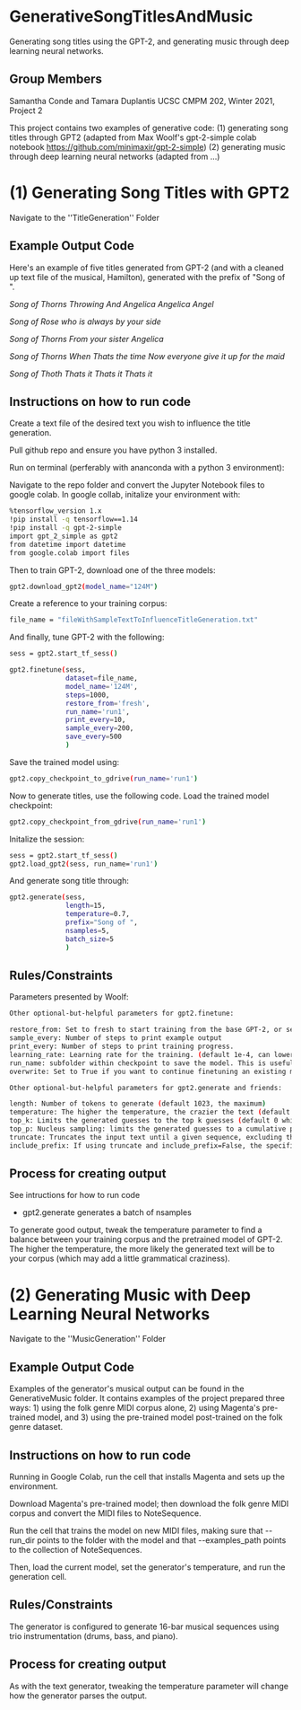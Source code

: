 # GenerativeSongTitlesAndMusic
Generating song titles using the GPT-2, and generating music through deep learning neural networks.

## Group Members
Samantha Conde and Tamara Duplantis
UCSC CMPM 202, Winter 2021, Project 2

This project contains two examples of generative code:
(1) generating song titles through GPT2 (adapted from Max Woolf's gpt-2-simple colab notebook https://github.com/minimaxir/gpt-2-simple)
(2) generating music through deep learning neural networks (adapted from ...)


# (1) Generating Song Titles with GPT2 
Navigate to the ''TitleGeneration'' Folder

## Example Output Code
Here's an example of five titles generated from GPT-2 (and with a cleaned up text file of the musical, Hamilton), generated with the prefix of "Song of ".

*Song of Thorns Throwing And Angelica Angelica Angel*

*Song of Rose who is always by your side*

*Song of Thorns From your sister Angelica*

*Song of Thorns When Thats the time Now everyone give it up for the maid*

*Song of Thoth Thats it Thats it Thats it*


## Instructions on how to run code
Create a text file of the desired text you wish to influence the title generation.

Pull github repo and ensure you have python 3 installed.

Run on terminal (perferably with ananconda with a python 3 environment):

Navigate to the repo folder and convert the Jupyter Notebook files to google colab. In google collab, initalize your environment with:
```sh
%tensorflow_version 1.x
!pip install -q tensorflow==1.14
!pip install -q gpt-2-simple
import gpt_2_simple as gpt2
from datetime import datetime
from google.colab import files
```

Then to train GPT-2, download one of the three models:
```sh
gpt2.download_gpt2(model_name="124M")
```
Create a reference to your training corpus:
```sh
file_name = "fileWithSampleTextToInfluenceTitleGeneration.txt"
```
And finally, tune GPT-2 with the following:
```sh
sess = gpt2.start_tf_sess()

gpt2.finetune(sess,
              dataset=file_name,
              model_name='124M',
              steps=1000,
              restore_from='fresh',
              run_name='run1',
              print_every=10,
              sample_every=200,
              save_every=500
              )
```
Save the trained model using:
```sh
gpt2.copy_checkpoint_to_gdrive(run_name='run1')
```

Now to generate titles, use the following code. Load the trained model checkpoint:
```sh
gpt2.copy_checkpoint_from_gdrive(run_name='run1')
```
Initalize the session:
```sh
sess = gpt2.start_tf_sess()
gpt2.load_gpt2(sess, run_name='run1')
```
And generate song title through:
```sh
gpt2.generate(sess,
              length=15,
              temperature=0.7,
              prefix="Song of ",
              nsamples=5,
              batch_size=5
              )
```


## Rules/Constraints
Parameters presented by Woolf:
```sh
Other optional-but-helpful parameters for gpt2.finetune:

restore_from: Set to fresh to start training from the base GPT-2, or set to latest to restart training from an existing checkpoint.
sample_every: Number of steps to print example output
print_every: Number of steps to print training progress.
learning_rate: Learning rate for the training. (default 1e-4, can lower to 1e-5 if you have <1MB input data)
run_name: subfolder within checkpoint to save the model. This is useful if you want to work with multiple models (will also need to specify run_name when loading the model)
overwrite: Set to True if you want to continue finetuning an existing model (w/ restore_from='latest') without creating duplicate copies.

Other optional-but-helpful parameters for gpt2.generate and friends:

length: Number of tokens to generate (default 1023, the maximum)
temperature: The higher the temperature, the crazier the text (default 0.7, recommended to keep between 0.7 and 1.0)
top_k: Limits the generated guesses to the top k guesses (default 0 which disables the behavior; if the generated output is super crazy, you may want to set top_k=40)
top_p: Nucleus sampling: limits the generated guesses to a cumulative probability. (gets good results on a dataset with top_p=0.9)
truncate: Truncates the input text until a given sequence, excluding that sequence (e.g. if truncate='<|endoftext|>', the returned text will include everything before the first <|endoftext|>). It may be useful to combine this with a smaller length if the input texts are short.
include_prefix: If using truncate and include_prefix=False, the specified prefix will not be included in the returned text.
```


## Process for creating output
See intructions for how to run code
- gpt2.generate generates a batch of nsamples

To generate good output, tweak the temperature parameter to find a balance between your training corpus and the pretrained model of GPT-2. The higher the temperature, the more likely the generated text will be to your corpus (which may add a little grammatical craziness).






# (2) Generating Music with Deep Learning Neural Networks
Navigate to the ''MusicGeneration'' Folder

## Example Output Code
Examples of the generator's musical output can be found in the GenerativeMusic folder. It contains examples of the project prepared three ways: 1) using the folk genre MIDI corpus alone, 2) using Magenta's pre-trained model, and 3) using the pre-trained model post-trained on the folk genre dataset.

## Instructions on how to run code
Running in Google Colab, run the cell that installs Magenta and sets up the environment.

Download Magenta's pre-trained model; then download the folk genre MIDI corpus and convert the MIDI files to NoteSequence.

Run the cell that trains the model on new MIDI files, making sure that --run_dir points to the folder with the model and that --examples_path points to the collection of NoteSequences.

Then, load the current model, set the generator's temperature, and run the generation cell.

## Rules/Constraints
The generator is configured to generate 16-bar musical sequences using trio instrumentation (drums, bass, and piano).

## Process for creating output
As with the text generator, tweaking the temperature parameter will change how the generator parses the output.

